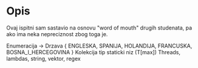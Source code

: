 # Opis 

Ovaj ispitni sam sastavio na osnovu "word of mouth" drugih studenata, pa ako ima neka nepreciznost zbog toga je.

Enumeracija -> Drzava { ENGLESKA, SPANIJA, HOLANDIJA, FRANCUSKA, BOSNA_I_HERCEGOVINA }
Kolekcija tip staticki niz (T[max])
Threads, lambdas, string, vektor, regex
